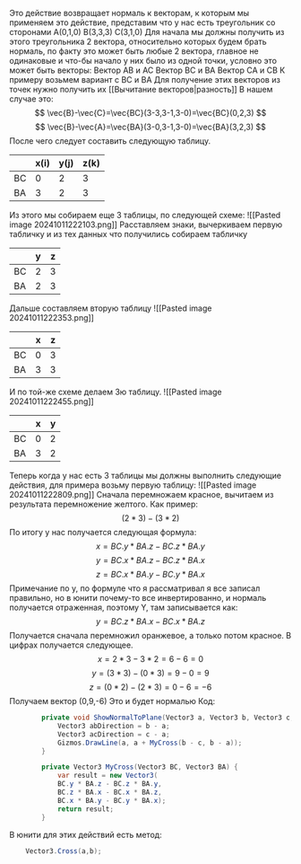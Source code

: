 Это действие возвращает нормаль к векторам, к которым мы применяем это действие, представим что у нас есть треугольник со сторонами 
A(0,1,0)
B(3,3,3)
C(3,1,0)
Для начала мы должны получить из этого треугольника 2 вектора, относительно которых будем брать нормаль, по факту это может быть любые 2 вектора, главное не одинаковые и что-бы начало у них было из одной точки, условно это может быть векторы:
Вектор AB и AC
Вектор BC и BA
Вектор CA и CB
К примеру возьмем вариант с BC и BA
Для получение этих векторов из точек нужно получить их [[Вычитание векторов|разность]]
В нашем случае это:
$$
\vec{B}-\vec{C}=\vec{BC}(3-3,3-1,3-0)=\vec{BC}(0,2,3)
$$
$$
\vec{B}-\vec{A}=\vec{BA}(3-0,3-1,3-0)=\vec{BA}(3,2,3)
$$
После чего следует составить следующую таблицу.

|     | x(i) | y(j) | z(k) |
| --- | ---- | ---- | ---- |
| BC  | 0    | 2    | 3    |
| BA  | 3    | 2    | 3    |
Из этого мы собираем еще 3 таблицы, по следующей схеме:
![[Pasted image 20241011222103.png]]
Расставляем знаки, вычеркиваем первую табличку и из тех данных что получились собираем табличку

|     | y   | z   |
| --- | --- | --- |
| BC  | 2   | 3   |
| BA  | 2   | 3   |
Дальше составляем вторую таблицу
![[Pasted image 20241011222353.png]]

|     | x   | z   |
| --- | --- | --- |
| BC  | 0   | 3   |
| BA  | 3   | 3   |
И по той-же схеме делаем 3ю таблицу.
![[Pasted image 20241011222455.png]]

|     | x   | y   |
| --- | --- | --- |
| BC  | 0   | 2   |
| BA  | 3   | 2   |
Теперь когда у нас есть 3 таблицы мы должны выполнить следующие действия, для примера возьму первую таблицу:
![[Pasted image 20241011222809.png]]
Сначала перемножаем красное, вычитаем из результата перемножение желтого.
Как пример:
$$
(2*3)-(3*2)
$$
По итогу у нас получается следующая формула:
$$
x = BC.y * BA.z - BC.z * BA.y
$$
$$
y = BC.x * BA.z - BC.z * BA.x
$$
$$
z = BC.x * BA.y - BC.y * BA.x
$$
Примечание по y, по формуле что я рассматривал я все записал правильно, но в юнити почему-то все инвертированно, и нормаль получается отраженная, поэтому Y, там записывается как:
$$
y = BC.z * BA.x - BC.x * BA.z
$$
Получается сначала перемножил оранжевое, а только потом красное.
В цифрах получается следующее.
$$
x = 2*3-3*2=6-6=0
$$
$$
y=(3*3)-(0*3)=9-0=9
$$
$$
z=(0*2)-(2*3)=0-6=-6
$$
Получаем вектор (0,9,-6)
Это и будет нормалью
Код:

```csharp
        private void ShowNormalToPlane(Vector3 a, Vector3 b, Vector3 c, float normalLength) {
            Vector3 abDirection = b - a;
            Vector3 acDirection = c - a;
            Gizmos.DrawLine(a, a + MyCross(b - c, b - a));
        }

        private Vector3 MyCross(Vector3 BC, Vector3 BA) {
            var result = new Vector3(
            BC.y * BA.z - BC.z * BA.y,
            BC.z * BA.x - BC.x * BA.z,
            BC.x * BA.y - BC.y * BA.x);
            return result;
        }
```

В юнити для этих действий есть метод:
```csharp
	Vector3.Cross(a,b);
```